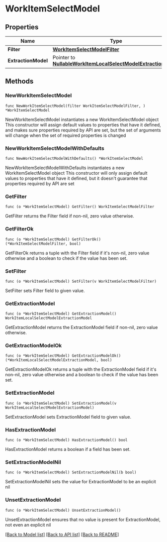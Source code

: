 # WorkItemSelectModel

## Properties

Name | Type | Description | Notes
------------ | ------------- | ------------- | -------------
**Filter** | [**WorkItemSelectModelFilter**](WorkItemSelectModelFilter.md) |  | 
**ExtractionModel** | Pointer to [**NullableWorkItemLocalSelectModelExtractionModel**](WorkItemLocalSelectModelExtractionModel.md) |  | [optional] 

## Methods

### NewWorkItemSelectModel

`func NewWorkItemSelectModel(filter WorkItemSelectModelFilter, ) *WorkItemSelectModel`

NewWorkItemSelectModel instantiates a new WorkItemSelectModel object
This constructor will assign default values to properties that have it defined,
and makes sure properties required by API are set, but the set of arguments
will change when the set of required properties is changed

### NewWorkItemSelectModelWithDefaults

`func NewWorkItemSelectModelWithDefaults() *WorkItemSelectModel`

NewWorkItemSelectModelWithDefaults instantiates a new WorkItemSelectModel object
This constructor will only assign default values to properties that have it defined,
but it doesn't guarantee that properties required by API are set

### GetFilter

`func (o *WorkItemSelectModel) GetFilter() WorkItemSelectModelFilter`

GetFilter returns the Filter field if non-nil, zero value otherwise.

### GetFilterOk

`func (o *WorkItemSelectModel) GetFilterOk() (*WorkItemSelectModelFilter, bool)`

GetFilterOk returns a tuple with the Filter field if it's non-nil, zero value otherwise
and a boolean to check if the value has been set.

### SetFilter

`func (o *WorkItemSelectModel) SetFilter(v WorkItemSelectModelFilter)`

SetFilter sets Filter field to given value.


### GetExtractionModel

`func (o *WorkItemSelectModel) GetExtractionModel() WorkItemLocalSelectModelExtractionModel`

GetExtractionModel returns the ExtractionModel field if non-nil, zero value otherwise.

### GetExtractionModelOk

`func (o *WorkItemSelectModel) GetExtractionModelOk() (*WorkItemLocalSelectModelExtractionModel, bool)`

GetExtractionModelOk returns a tuple with the ExtractionModel field if it's non-nil, zero value otherwise
and a boolean to check if the value has been set.

### SetExtractionModel

`func (o *WorkItemSelectModel) SetExtractionModel(v WorkItemLocalSelectModelExtractionModel)`

SetExtractionModel sets ExtractionModel field to given value.

### HasExtractionModel

`func (o *WorkItemSelectModel) HasExtractionModel() bool`

HasExtractionModel returns a boolean if a field has been set.

### SetExtractionModelNil

`func (o *WorkItemSelectModel) SetExtractionModelNil(b bool)`

 SetExtractionModelNil sets the value for ExtractionModel to be an explicit nil

### UnsetExtractionModel
`func (o *WorkItemSelectModel) UnsetExtractionModel()`

UnsetExtractionModel ensures that no value is present for ExtractionModel, not even an explicit nil

[[Back to Model list]](../README.md#documentation-for-models) [[Back to API list]](../README.md#documentation-for-api-endpoints) [[Back to README]](../README.md)


